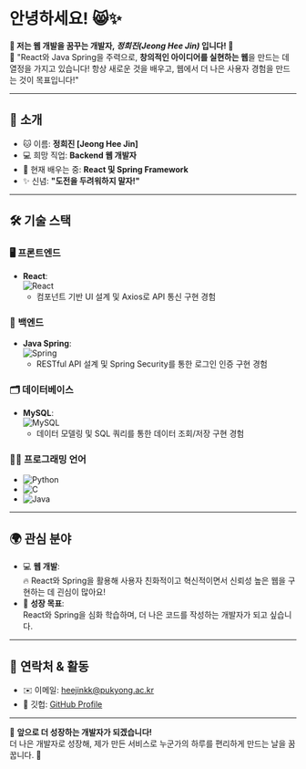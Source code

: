 # 안녕하세요! 😸✨    
**🌟 저는 웹 개발을 꿈꾸는 개발자, _정희진(Jeong Hee Jin)_ 입니다! 🎉**  
🚀 "React와 Java Spring을 주력으로, **창의적인 아이디어를 실현하는 웹**을 만드는 데 열정을 가지고 있습니다!
항상 새로운 것을 배우고, 웹에서 더 나은 사용자 경험을 만드는 것이 목표입니다!"  

---

## 🌟 **소개**  

- 🐱 이름: **정희진 [Jeong Hee Jin]**
- 💻 희망 직업: **Backend 웹 개발자**  
- 🌱 현재 배우는 중: **React 및 Spring Framework**  
- ✨ 신념: **"도전을 두려워하지 말자!"**  

---

## 🛠️ **기술 스택**  

### 🖥️ **프론트엔드**
- **React**:  
  ![React](https://img.shields.io/badge/React-61DAFB?style=flat-square&logo=React&logoColor=white)
  - 컴포넌트 기반 UI 설계 및 Axios로 API 통신 구현 경험

### 🌱 **백엔드**
- **Java Spring**:  
  ![Spring](https://img.shields.io/badge/Spring-6DB33F?style=flat-square&logo=Spring&logoColor=white)  
  - RESTful API 설계 및 Spring Security를 통한 로그인 인증 구현 경험

### 🗂️ **데이터베이스**
- **MySQL**:  
  ![MySQL](https://img.shields.io/badge/MySQL-4479A1?style=flat-square&logo=MySQL&logoColor=white)
  - 데이터 모델링 및 SQL 쿼리를 통한 데이터 조회/저장 구현 경험 

### 🧑‍💻 **프로그래밍 언어**
- ![Python](https://img.shields.io/badge/Python-3776AB?style=flat-square&logo=Python&logoColor=white)  
- ![C](https://img.shields.io/badge/C-A8B9CC?style=flat-square&logo=C&logoColor=white)  
- ![Java](https://img.shields.io/badge/Java-007396?style=flat-square&logo=Java&logoColor=white)  

---

## 🌍 **관심 분야** 
- 💻 **웹 개발**:  
  🔥 React와 Spring을 활용해 사용자 친화적이고 혁신적이면서 신뢰성 높은 웹을 구현하는 데 괸심이 많아요!  
- 🌱 **성장 목표**:  
  React와 Spring을 심화 학습하며, 더 나은 코드를 작성하는 개발자가 되고 싶습니다.  

---

## 🌟 **연락처 & 활동**  
- ✉️ 이메일: heejinkk@pukyong.ac.kr
- 🐾 깃헙: [GitHub Profile](https://github.com/oiuyzin)   

---

💖 **앞으로 더 성장하는 개발자가 되겠습니다!**  
더 나은 개발자로 성장해, 제가 만든 서비스로 누군가의 하루를 편리하게 만드는 날을 꿈꿉니다. 🌟  

